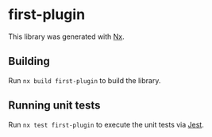 # first-plugin

This library was generated with [Nx](https://nx.dev).

## Building

Run `nx build first-plugin` to build the library.

## Running unit tests

Run `nx test first-plugin` to execute the unit tests via [Jest](https://jestjs.io).
